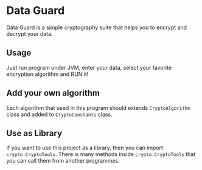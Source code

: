 # Data Guard
Data Guard is a simple cryptography suite that helps you to encrypt and decrypt your data.

## Usage
Just run program under JVM, enter your data, select your favorite encryption algorithm and RUN it!

## Add your own algorithm
Each algorithm that used in this program should extends `CryptoAlgorithm` class and added to `CryptoConstants` class.

## Use as Library
If you want to use this project as a library, then you can import `crypto.CryptoTools`. There is many methods inside `crypto.CryptoTools` that you can call them from another programmes.
